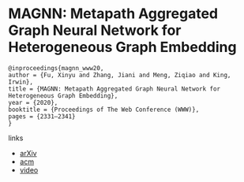 # MAGNN: Metapath Aggregated Graph Neural Network for Heterogeneous Graph Embedding

```
@inproceedings{magnn_www20,
author = {Fu, Xinyu and Zhang, Jiani and Meng, Ziqiao and King, Irwin},
title = {MAGNN: Metapath Aggregated Graph Neural Network for Heterogeneous Graph Embedding},
year = {2020},
booktitle = {Proceedings of The Web Conference (WWW)},
pages = {2331–2341}
}
```

links
- [arXiv](https://arxiv.org/abs/2002.01680)
- [acm](https://dl.acm.org/doi/abs/10.1145/3366423.3380297)
- [video](https://youtu.be/Iv6mQgtbks8?list=PLJNwhMK_V7Exb_YwrTbmcr9du2pEzAGM7)
